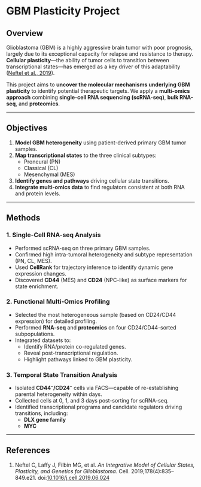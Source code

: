 # GBM Plasticity Project

## Overview

Glioblastoma (GBM) is a highly aggressive brain tumor with poor prognosis, largely due to its exceptional capacity for relapse and resistance to therapy. **Cellular plasticity**—the ability of tumor cells to transition between transcriptional states—has emerged as a key driver of this adaptability ([Neftel et al., 2019](https://doi.org/10.1016/j.cell.2019.06.024)).

This project aims to **uncover the molecular mechanisms underlying GBM plasticity** to identify potential therapeutic targets. We apply a **multi-omics approach** combining **single-cell RNA sequencing (scRNA-seq)**, **bulk RNA-seq**, and **proteomics**.

---

## Objectives

1. **Model GBM heterogeneity** using patient-derived primary GBM tumor samples.
2. **Map transcriptional states** to the three clinical subtypes:
   - Proneural (PN)
   - Classical (CL)
   - Mesenchymal (MES)
3. **Identify genes and pathways** driving cellular state transitions.
4. **Integrate multi-omics data** to find regulators consistent at both RNA and protein levels.

---

## Methods

### 1. Single-Cell RNA-seq Analysis
- Performed scRNA-seq on three primary GBM samples.
- Confirmed high intra-tumoral heterogeneity and subtype representation (PN, CL, MES).
- Used **CellRank** for trajectory inference to identify dynamic gene expression changes.
- Discovered **CD44** (MES) and **CD24** (NPC-like) as surface markers for state enrichment.

### 2. Functional Multi-Omics Profiling
- Selected the most heterogeneous sample (based on CD24/CD44 expression) for detailed profiling.
- Performed **RNA-seq** and **proteomics** on four CD24/CD44-sorted subpopulations.
- Integrated datasets to:
  - Identify RNA/protein co-regulated genes.
  - Reveal post-transcriptional regulation.
  - Highlight pathways linked to GBM plasticity.

### 3. Temporal State Transition Analysis
- Isolated **CD44⁻/CD24⁻** cells via FACS—capable of re-establishing parental heterogeneity within days.
- Collected cells at 0, 1, and 3 days post-sorting for scRNA-seq.
- Identified transcriptional programs and candidate regulators driving transitions, including:
  - **DLX gene family**
  - **MYC**

---

## References
1. Neftel C, Laffy J, Filbin MG, et al. *An Integrative Model of Cellular States, Plasticity, and Genetics for Glioblastoma.* Cell. 2019;178(4):835–849.e21. doi:[10.1016/j.cell.2019.06.024](https://doi.org/10.1016/j.cell.2019.06.024)
